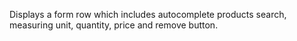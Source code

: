 Displays a form row which includes autocomplete products search, measuring unit, quantity, price and remove button.
